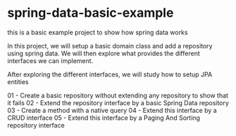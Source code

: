 # spring-data-basic-example
this is a basic example project to show how spring data works

In this project, we will setup a basic domain class and add a repository using spring data. We will then explore what provides the different interfaces we can implement.

After exploring the different interfaces, we will study how to setup JPA entities

01 - Create a basic repository without extending any repository to show that it fails
02 - Extend the repository interface by a basic Spring Data repository
03 - Create a method with a native query
04 - Extend this interface by a CRUD interface
05 - Extend this interface by a Paging And Sorting repository interface
